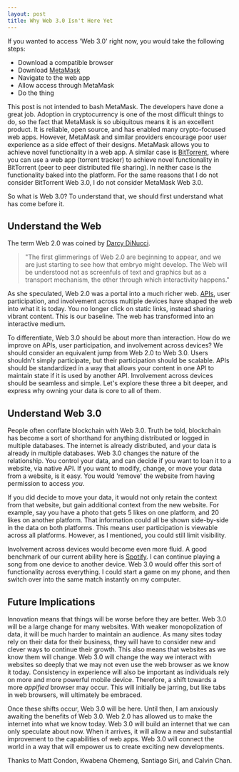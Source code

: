 ```yaml
---
layout: post
title: Why Web 3.0 Isn't Here Yet
---
```


If you wanted to access 'Web 3.0' right now, you would take the following steps:

* Download a compatible browser
* Download [MetaMask](https://metamask.io/)
* Navigate to the web app
* Allow access through MetaMask
* Do the thing

This post is not intended to bash MetaMask. The developers have done a great job. Adoption in cryptocurrency is one of the most difficult things to do, so the fact that MetaMask is so ubiquitous means it is an excellent product. It is reliable, open source, and has enabled many crypto-focused web apps. However, MetaMask and similar providers encourage poor user experience as a side effect of their designs. MetaMask allows you to achieve novel functionality in a web app. A similar case is [BitTorrent](https://www.bittorrent.com/), where you can use a web app (torrent tracker) to achieve novel functionality in BitTorrent (peer to peer distributed file sharing). In neither case is the functionality baked into the platform. For the same reasons that I do not consider BitTorrent Web 3.0, I do not consider MetaMask Web 3.0.

So what is Web 3.0? To understand that, we should first understand what has come before it.

## Understand the Web

The term Web 2.0 was coined by [Darcy DiNucci](http://www.darcyd.com/fragmented_future.pdf).

> "The first glimmerings of Web 2.0 are beginning to appear, and we are just starting to see how that embryo might develop. The Web will be understood not as screenfuls of text and graphics but as a transport mechanism, the ether through which interactivity happens."

As she speculated, Web 2.0 was a portal into a much richer web. [APIs](https://en.wikipedia.org/wiki/Application_programming_interface), user participation, and involvement across multiple devices have shaped the web into what it is today. You no longer click on static links, instead sharing vibrant content. This is our baseline. The web has transformed into an interactive medium.

To differentiate, Web 3.0 should be about more than interaction. How do we improve on APIs, user participation, and involvement across devices? We should consider an equivalent jump from Web 2.0 to Web 3.0. Users shouldn't simply participate, but their participation should be scalable. APIs should be standardized in a way that allows your content in one API to maintain state if it is used by another API. Involvement across devices should be seamless and simple. Let's explore these three a bit deeper, and express why owning your data is core to all of them.

## Understand Web 3.0

People often conflate blockchain with Web 3.0. Truth be told, blockchain has become a sort of shorthand for anything distributed or logged in multiple databases. The internet is already distributed, and your data is already in multiple databases. Web 3.0 changes the nature of the relationship. You control your data, and can decide if you want to loan it to a website, via native API. If you want to modify, change, or move your data from a website, is it easy. You would 'remove' the website from having permission to access *you*. 

If you did decide to move your data, it would not only retain the context from that website, but gain additional context from the new website. For example, say you have a photo that gets 5 likes on one platform, and 20 likes on another platform. That information could all be shown side-by-side in the data on both platforms. This means user participation is viewable across all platforms. However, as I mentioned, you could still limit visibility.

Involvement across devices would become even more fluid. A good benchmark of our current ability here is [Spotify](https://www.spotify.com/). I can continue playing a song from one device to another device. Web 3.0 would offer this sort of functionality across everything. I could start a game on my phone, and then switch over into the same match instantly on my computer.

## Future Implications

Innovation means that things will be worse before they are better. Web 3.0 will be a large change for many websites. With weaker monopolization of data, it will be much harder to maintain an audience. As many sites today rely on their data for their business, they will have to consider new and clever ways to continue their growth. This also means that websites as we know them will change. Web 3.0 will change the way we interact with websites so deeply that we may not even use the web browser as we know it today. Consistency in experience will also be important as individuals rely on more and more powerful mobile device. Therefore, a shift towards a more *appified* browser may occur. This will initially be jarring, but like tabs in web browsers, will ultimately be embraced.

Once these shifts occur, Web 3.0 will be here. Until then, I am anxiously awaiting the benefits of Web 3.0. Web 2.0 has allowed us to make the internet into what we know today. Web 3.0 will build an internet that we can only speculate about now. When it arrives, it will allow a new and substantial improvement to the capabilities of web apps. Web 3.0 will connect the world in a way that will empower us to create exciting new developments.

<div class="message">
  Thanks to Matt Condon, Kwabena Ohemeng, Santiago Siri, and Calvin Chan.
</div>
